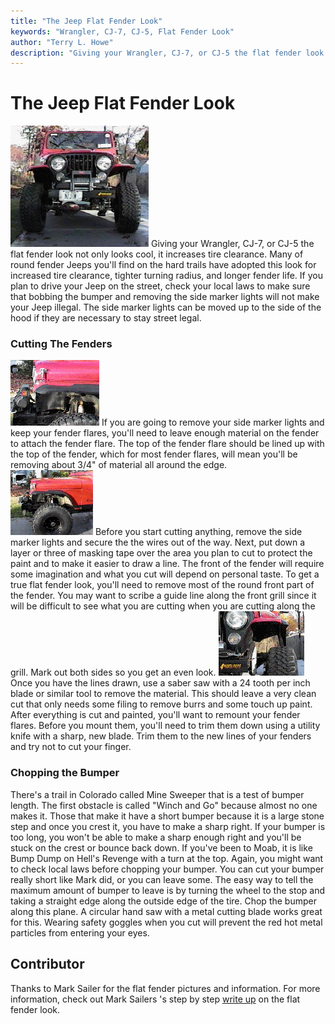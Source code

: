 ```yaml
---
title: "The Jeep Flat Fender Look"
keywords: "Wrangler, CJ-7, CJ-5, Flat Fender Look"
author: "Terry L. Howe"
description: "Giving your Wrangler, CJ-7, or CJ-5 the flat fender look not only looks cool, it increases tire clearance.  Many of round fender Jeeps you"
---
```


# The Jeep Flat Fender Look
![](/body/ff2.gif)
Giving your Wrangler, CJ-7, or CJ-5 the flat fender look not only looks cool, it increases tire clearance.  Many of round fender Jeeps you'll find on the hard trails have adopted this look for increased tire clearance, tighter turning radius, and longer fender life.
If you plan to drive your Jeep on the street, check your local laws
to make sure that bobbing the bumper and removing the side marker
lights will not make your Jeep illegal.  The side marker lights
can be moved up to the side of the hood if they are necessary
to stay street legal.
### Cutting The Fenders
[![](/body/ff1_.gif)](/body/ff1.gif)
If you are going to remove your side marker lights and keep your
fender flares, you'll need to leave enough material on the fender
to attach the fender flare.  The top of the fender flare should be
lined up with the top of the fender, which for most fender flares,
will mean you'll be removing about 3/4" of material all around the
edge.  
[![](/body/ff4_.gif)](/body/ff4.gif)
Before you start cutting anything, remove the side marker
lights and secure the the wires out of the way.  Next,
put down a layer or three of masking tape over the area you plan
to cut to protect the paint and to make it easier to draw a line.
The front of the fender will require some imagination and what
you cut will depend on personal taste.  To get a true flat fender
look, you'll need to remove most of the round front part of the
fender.  You may want to scribe a guide line along the front grill
since it will be difficult to see what you are cutting when you are
cutting along the grill.  Mark out both sides so you get an even
look.
[![](/body/ff3_.gif)](/body/ff3.gif)
Once you have the lines
drawn, use a saber saw with a 24 tooth per inch blade or similar tool to
remove the material.  This should leave a very clean cut that only
needs some filing to remove burrs and some touch up paint.
After everything is cut and painted, you'll want to remount your
fender flares.  Before you mount them, you'll need to trim them down
using a utility knife with a sharp, new blade.  Trim them to the new
lines of your fenders and try not to cut your finger.
### Chopping the Bumper
There's a trail in Colorado called Mine Sweeper that is a test
of bumper length.  The first obstacle is called "Winch and Go"
because almost no one makes it.  Those that make it have a short
bumper because it is a large stone step and once you crest it,
you have to make a sharp right.  If your bumper is too long,
you won't be able to make a sharp enough right and you'll be
stuck on the crest or bounce back down.  If you've been to Moab,
it is like Bump Dump on Hell's Revenge with a turn at the top.
Again, you might want to check local laws before chopping your bumper.
You can cut your bumper really short like Mark did, or you can leave
some.  The easy way to tell the maximum amount of bumper to leave is by
turning the wheel to the stop and taking a straight edge along the
outside edge of the tire.  Chop the bumper along this plane.  A
circular hand saw with a metal cutting blade works great for this.
Wearing safety goggles when you cut will prevent the red hot metal
particles from entering your eyes.
## Contributor
Thanks to Mark Sailer
for the flat fender pictures and information.  For more information,
check out Mark Sailers 's step by step
[write
up](http://www.geocities.com/Yosemite/4008/ff.html) on the flat fender look.